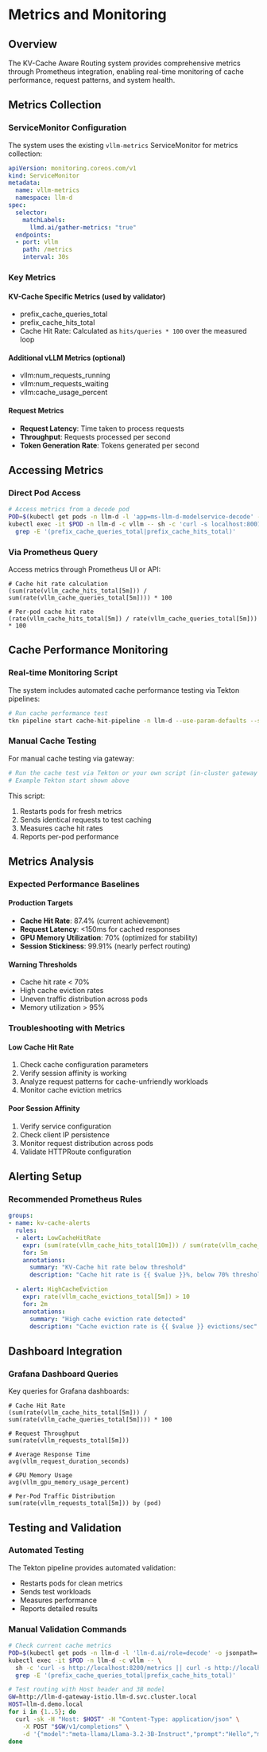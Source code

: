 # Metrics and Monitoring

## Overview

The KV-Cache Aware Routing system provides comprehensive metrics through Prometheus integration, enabling real-time monitoring of cache performance, request patterns, and system health.

## Metrics Collection

### ServiceMonitor Configuration

The system uses the existing `vllm-metrics` ServiceMonitor for metrics collection:

```yaml
apiVersion: monitoring.coreos.com/v1
kind: ServiceMonitor
metadata:
  name: vllm-metrics
  namespace: llm-d
spec:
  selector:
    matchLabels:
      llmd.ai/gather-metrics: "true"
  endpoints:
  - port: vllm
    path: /metrics
    interval: 30s
```

### Key Metrics

#### KV-Cache Specific Metrics (used by validator)
- prefix_cache_queries_total
- prefix_cache_hits_total
- Cache Hit Rate: Calculated as `hits/queries * 100` over the measured loop

#### Additional vLLM Metrics (optional)
- vllm:num_requests_running
- vllm:num_requests_waiting
- vllm:cache_usage_percent

#### Request Metrics
- **Request Latency**: Time taken to process requests
- **Throughput**: Requests processed per second
- **Token Generation Rate**: Tokens generated per second

## Accessing Metrics

### Direct Pod Access
```bash
# Access metrics from a decode pod
POD=$(kubectl get pods -n llm-d -l 'app=ms-llm-d-modelservice-decode' -o jsonpath='{.items[0].metadata.name}')
kubectl exec -it $POD -n llm-d -c vllm -- sh -c 'curl -s localhost:8001/metrics || curl -s localhost:8200/metrics' | \
  grep -E '(prefix_cache_queries_total|prefix_cache_hits_total)'
```

### Via Prometheus Query

Access metrics through Prometheus UI or API:
```promql
# Cache hit rate calculation
(sum(rate(vllm_cache_hits_total[5m])) / sum(rate(vllm_cache_queries_total[5m]))) * 100

# Per-pod cache hit rate
(rate(vllm_cache_hits_total[5m]) / rate(vllm_cache_queries_total[5m])) * 100
```

## Cache Performance Monitoring

### Real-time Monitoring Script

The system includes automated cache performance testing via Tekton pipelines:

```bash
# Run cache performance test
tkn pipeline start cache-hit-pipeline -n llm-d --use-param-defaults --showlog
```

### Manual Cache Testing

For manual cache testing via gateway:

```bash
# Run the cache test via Tekton or your own script (in-cluster gateway + Host header)
# Example Tekton start shown above
```

This script:
1. Restarts pods for fresh metrics
2. Sends identical requests to test caching
3. Measures cache hit rates
4. Reports per-pod performance

## Metrics Analysis

### Expected Performance Baselines

#### Production Targets
- **Cache Hit Rate**: 87.4% (current achievement)
- **Request Latency**: <150ms for cached responses
- **GPU Memory Utilization**: 70% (optimized for stability)
- **Session Stickiness**: 99.91% (nearly perfect routing)

#### Warning Thresholds
- Cache hit rate < 70%
- High cache eviction rates
- Uneven traffic distribution across pods
- Memory utilization > 95%

### Troubleshooting with Metrics

#### Low Cache Hit Rate
1. Check cache configuration parameters
2. Verify session affinity is working
3. Analyze request patterns for cache-unfriendly workloads
4. Monitor cache eviction metrics

#### Poor Session Affinity
1. Verify service configuration
2. Check client IP persistence
3. Monitor request distribution across pods
4. Validate HTTPRoute configuration

## Alerting Setup

### Recommended Prometheus Rules

```yaml
groups:
- name: kv-cache-alerts
  rules:
  - alert: LowCacheHitRate
    expr: (sum(rate(vllm_cache_hits_total[10m])) / sum(rate(vllm_cache_queries_total[10m]))) * 100 < 70
    for: 5m
    annotations:
      summary: "KV-Cache hit rate below threshold"
      description: "Cache hit rate is {{ $value }}%, below 70% threshold"

  - alert: HighCacheEviction
    expr: rate(vllm_cache_evictions_total[5m]) > 10
    for: 2m
    annotations:
      summary: "High cache eviction rate detected"
      description: "Cache eviction rate is {{ $value }} evictions/sec"
```

## Dashboard Integration

### Grafana Dashboard Queries

Key queries for Grafana dashboards:

```promql
# Cache Hit Rate
(sum(rate(vllm_cache_hits_total[5m])) / sum(rate(vllm_cache_queries_total[5m]))) * 100

# Request Throughput
sum(rate(vllm_requests_total[5m]))

# Average Response Time
avg(vllm_request_duration_seconds)

# GPU Memory Usage
avg(vllm_gpu_memory_usage_percent)

# Per-Pod Traffic Distribution
sum(rate(vllm_requests_total[5m])) by (pod)
```

## Testing and Validation

### Automated Testing

The Tekton pipeline provides automated validation:
- Restarts pods for clean metrics
- Sends test workloads
- Measures performance
- Reports detailed results

### Manual Validation Commands
```bash
# Check current cache metrics
POD=$(kubectl get pods -n llm-d -l 'llm-d.ai/role=decode' -o jsonpath='{.items[0].metadata.name}')
kubectl exec -it $POD -n llm-d -c vllm -- \
  sh -c 'curl -s http://localhost:8200/metrics || curl -s http://localhost:8001/metrics' | \
  grep -E '(prefix_cache_queries_total|prefix_cache_hits_total)'

# Test routing with Host header and 3B model
GW=http://llm-d-gateway-istio.llm-d.svc.cluster.local
HOST=llm-d.demo.local
for i in {1..5}; do
  curl -sk -H "Host: $HOST" -H "Content-Type: application/json" \
    -X POST "$GW/v1/completions" \
    -d '{"model":"meta-llama/Llama-3.2-3B-Instruct","prompt":"Hello","max_tokens":5}'; echo
done
```
```

